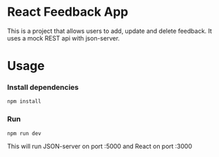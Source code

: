 # React Feedback App

This is a project that allows users to add, update and delete feedback. It uses a mock REST api with json-server.

# Usage

### Install dependencies

```bash
npm install
```

### Run

```bash
npm run dev
```

This will run JSON-server on port :5000 and React on port :3000
